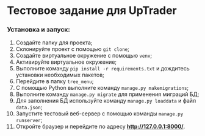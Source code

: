 # Тестовое задание для UpTrader

### Установка и запуск:

1. Создайте папку для проекта;
2. Склонируйте проект с помощью `git clone`;
3. Создайте виртуальное окружение с помощью `venv`;
4. Активируйте виртуальное окружение;
5. Выполните команду `pip install -r requirements.txt` и дождитесь установки необходимых пакетов;
6. Перейдите в папку `tree_menu`;
7. С помощью Python выполните команду `manage.py makemigrations`;
8. Выполните команду `manage.py migrate` для применения миграций БД;
9. Для заполнения БД используйте команду `manage.py loaddata` и файл `data.json`;
10. Запустите тестовый веб-сервер с помощью команды `manage.py runserver`;
11. Откройте браузер и перейдите по адресу **http://127.0.0.1:8000/**.